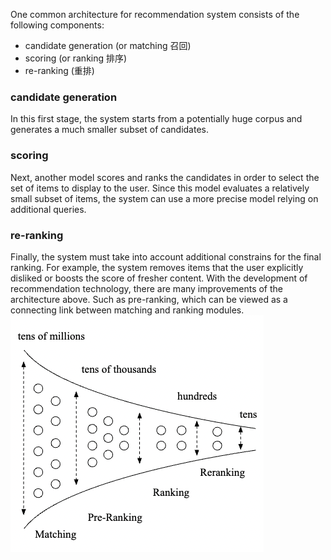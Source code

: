 One common architecture for recommendation system consists of the following components:
- candidate generation (or matching 召回)
- scoring (or ranking 排序)
- re-ranking (重排)
### candidate generation
In this first stage, the system starts from a potentially huge corpus and generates a much smaller subset of candidates. 
### scoring
Next, another model scores and ranks the candidates in order to select the set of items to display to the user. Since this model evaluates a relatively small subset of items, the system can use a more precise model relying on additional queries. 
### re-ranking
Finally, the system must take into account additional constrains for the final ranking. For example, the system removes items that the user explicitly disliked or boosts the score of fresher content.
With the development of recommendation technology, there are many improvements of the architecture above. Such as pre-ranking, which can be viewed as a connecting link between matching and ranking modules.
![Illustration of cascade architecture for industrial information retrieval system, from alibaba's COLD paper](figures/截屏2022-08-09%20下午5.03.25.png)